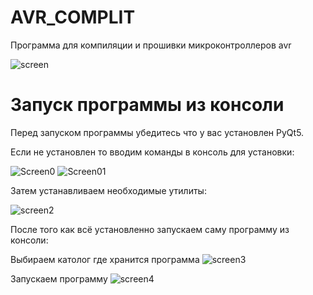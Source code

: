 # AVR_COMPLIT
Программа для компиляции и прошивки микроконтроллеров avr

![screen](https://user-images.githubusercontent.com/36957591/212601639-3a4a946f-aba5-4fe7-93c9-0571b6c01cbb.png)

# Запуск программы из консоли

Перед запуском программы убедитесь что у вас установлен PyQt5.

Если не установлен то вводим команды в консоль для установки:

![Screen0](https://user-images.githubusercontent.com/36957591/189531773-541815e5-8d98-426e-a170-6b3777d0bdcf.png)
![Screen01](https://user-images.githubusercontent.com/36957591/189531784-a81b9173-8b9c-49a9-bc31-2e5facf911f3.png)

Затем устанавливаем необходимые утилиты:

![screen2](https://user-images.githubusercontent.com/36957591/212602791-d738e519-fbad-4128-8965-04d803751621.png)

После того как всё установленно запускаем саму программу из консоли:

Выбираем католог где хранится программа
![screen3](https://user-images.githubusercontent.com/36957591/212603487-926f1dac-b13b-4b29-b947-32fbe6fd873d.png)

Запускаем программу
![screen4](https://user-images.githubusercontent.com/36957591/212603519-874d790a-afbf-45b2-882b-086f533cfec1.png)



